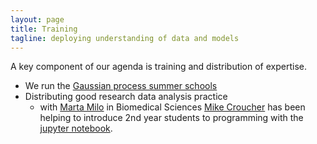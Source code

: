 ```yaml
---
layout: page
title: Training
tagline: deploying understanding of data and models
---
```


A key component of our agenda is training and distribution of expertise.

- We run the [Gaussian process summer schools](http://gpss.cc)
- Distributing good research data analysis practice
  - with [Marta Milo](https://www.sheffield.ac.uk/bms/research/milo) in Biomedical Sciences [Mike Croucher](http://www.walkingrandomly.com/?page_id=2) has been helping to introduce 2nd year students to programming with the [jupyter notebook](jupyter.org).
